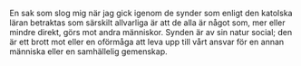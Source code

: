
En sak som slog mig när jag gick igenom de synder som enligt den
katolska läran betraktas som särskilt allvarliga är att de alla
är något som, mer eller mindre direkt, görs mot andra människor.
Synden är av sin natur social; den är ett brott mot eller en
oförmåga att leva upp till vårt ansvar för en annan människa
eller en samhällelig gemenskap.

